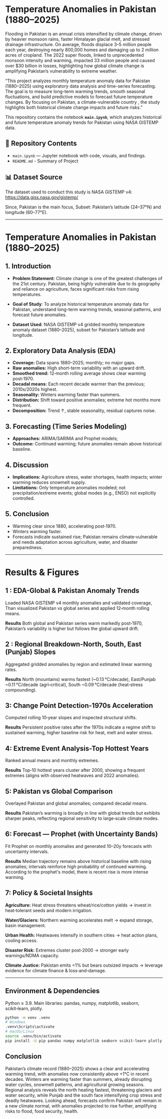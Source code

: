 # Temperature Anomalies in Pakistan (1880–2025)

Flooding in Pakistan is an annual crisis intensified by climate change, driven by heavier monsoon rains, faster Himalayan glacial melt, and stressed drainage infrastructure. On average, floods displace 3–5 million people each year, destroying nearly 800,000 homes and damaging up to 2 million acres of cropland. The 2022 super floods, linked to unprecedented monsoon intensity and warming, impacted 33 million people and caused over $30 billion in losses, highlighting how global climate change is amplifying Pakistan’s vulnerability to extreme weather.

“This project analyzes monthly temperature anomaly data for Pakistan (1880–2025) using exploratory data analysis and time-series forecasting. The goal is to measure long-term warming trends, smooth seasonal fluctuations, and build predictive models to forecast future temperature changes. By focusing on Pakistan, a climate-vulnerable country , the study highlights both historical climate change impacts and future risks.”

This repository contains the notebook **`main.ipynb`**, which analyzes historical and future temperature anomaly trends for Pakistan using NASA GISTEMP data.

## 📁 Repository Contents
- `main.ipynb` — Jupyter notebook with code, visuals, and findings.
- `README.md` - Summary of Project 

## 📊 Dataset Source
The dataset used to conduct this study is NASA GISTEMP v4: https://data.giss.nasa.gov/gistemp/

Since, Pakistan is the main focus, Subset: Pakistan’s latitude (24–37°N) and longitude (60–77°E).

---

# Temperature Anomalies in Pakistan (1880–2025)

## 1. Introduction

- **Problem Statement**: Climate change is one of the greatest challenges of the 21st century. Pakistan, being highly vulnerable due to its geography and reliance on agriculture, faces significant risks from rising temperatures.

- **Goal of Study**: To analyze historical temperature anomaly data for Pakistan, understand long-term warming trends, seasonal patterns, and forecast future anomalies.

- **Dataset Used**: NASA GISTEMP v4 gridded monthly temperature anomaly dataset (1880–2025), subset for Pakistan’s latitude and longitude.

## 2. Exploratory Data Analysis (EDA)
- **Coverage:** Data spans 1880–2025; monthly; no major gaps.
- **Raw anomalies:** High short-term variability with an upward drift.
- **Smoothed trend:** 12‑month rolling average shows clear warming post‑1970.
- **Decadal means:** Each recent decade warmer than the previous; 2010s/2020s highest.
- **Seasonality:** Winters warming faster than summers.
- **Distribution:** Shift toward positive anomalies; extreme hot months more frequent.
- **Decomposition:** Trend ↑, stable seasonality, residual captures noise.

## 3. Forecasting (Time Series Modeling)
- **Approaches:** ARIMA/SARIMA and Prophet models;
- **Outcome:** Continued warming; future anomalies remain above historical baseline.

## 4. Discussion
- **Implications:** Agriculture stress, water shortages, health impacts; winter warming reduces snowmelt supply.
- **Limitations:** Only temperature anomalies modeled; not precipitation/extreme events; global modes (e.g., ENSO) not explicitly controlled.

## 5. Conclusion
- Warming clear since 1880, accelerating post‑1970.
- Winters warming faster.
- Forecasts indicate sustained rise; Pakistan remains climate‑vulnerable and needs adaptation across agriculture, water, and disaster preparedness.

---

# Results & Figures 

## 1 : EDA-Global & Pakistan Anomaly Trends
Loaded NASA GISTEMP v4 monthly anomalies and validated coverage, Than visualized Pakistan vs global series and applied 12‑month rolling means.

**Results** Both global and Pakistan series warm markedly post‑1970, Pakistan’s variability is higher but follows the global upward drift.

## 2 : Regional Breakdown-North, South, East (Punjab) Slopes
Aggregated gridded anomalies by region and estimated linear warming rates.

**Results** North (mountains) warms fastest (~0.13 °C/decade), East/Punjab ~0.11 °C/decade (agri‑critical), South ~0.09 °C/decade (heat‑stress compounding).

## 3: Change Point Detection-1970s Acceleration
Computed rolling 10‑year slopes and inspected structural shifts.

**Results** Persistent positive rates after the 1970s indicate a regime shift to sustained warming, higher baseline risk for heat, melt and water stress.

## 4: Extreme Event Analysis-Top Hottest Years
Ranked annual means and monthly extremes.

**Results** Top‑10 hottest years cluster after 2000, showing a frequent extremes (aligns with observed heatwaves and 2022 anomalies).

## 5: Pakistan vs Global Comparison
Overlayed Pakistan and global anomalies; compared decadal means.

**Results** Pakistan’s warming is broadly in line with global trends but exhibits sharper peaks, reflecting regional sensitivity to large‑scale climate modes.

## 6: Forecast — Prophet (with Uncertainty Bands)
Fit Prophet on monthly anomalies and generated 10–20y forecasts with uncertainty intervals.

**Results** Median trajectory remains above historical baseline with rising anomalies; intervals reinforce high probability of continued warming. According to the prophet's model, there is recent rise is more intense warming. 

## 7: Policy & Societal Insights
**Agriculture:** Heat stress threatens wheat/rice/cotton yields → invest in heat‑tolerant seeds and modern irrigation.

**Water/Glaciers:** Northern warming accelerates melt → expand storage, basin management.

**Urban Health:** Heatwaves intensify in southern cities → heat action plans, cooling access.

**Disaster Risk:** Extremes cluster post‑2000 → stronger early warnings/NDMA capacity.

**Climate Justice:** Pakistan emits <1% but bears outsized impacts → leverage evidence for climate finance & loss‑and‑damage.

---

##  Environment & Dependencies
Python ≥ 3.9. Main libraries: pandas, numpy, matplotlib, seaborn, scikit‑learn, plotly.

```bash
python -m venv .venv
# Windows
.venv\Scripts\activate
# macOS/Linux
source .venv/bin/activate
pip install -U pip pandas numpy matplotlib seaborn scikit-learn plotly prophet pmdarima
```


## Conclusion 

Pakistan’s climate record (1880–2025) shows a clear and accelerating warming trend, with anomalies now consistently above +1°C in recent decades. Winters are warming faster than summers, already disrupting water cycles, snowmelt patterns, and agricultural growing seasons.
Regional analysis reveals the north heating fastest, threatening glaciers and water security, while Punjab and the south face intensifying crop stress and deadly heatwaves.
Looking ahead, forecasts confirm Pakistan will remain in a new climate normal, with anomalies projected to rise further, amplifying risks to flood, food security, health. 

